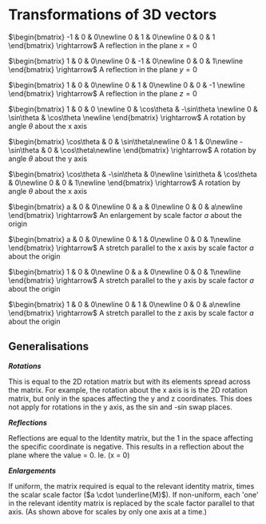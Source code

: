 # Transformations of 3D vectors

$\begin{bmatrix}
-1 & 0 & 0\newline
0 & 1 & 0\newline
0 & 0 & 1 
\end{bmatrix} \rightarrow$  A reflection in the plane $x = 0$


$\begin{bmatrix}
1 & 0 & 0\newline
0 & -1 & 0\newline
0 & 0 & 1\newline
\end{bmatrix} \rightarrow$  A reflection in the plane $y = 0$

$\begin{bmatrix}
1 & 0 & 0\newline
0 & 1 & 0\newline
0 & 0 & -1 \newline
\end{bmatrix} \rightarrow$  A reflection in the plane $z = 0$


$\begin{bmatrix}
1 & 0 & 0  \newline  
0 & \cos\theta & -\sin\theta  \newline  
0 & \sin\theta & \cos\theta  \newline
\end{bmatrix} \rightarrow$ A rotation by angle $\theta$ about the x axis

$\begin{bmatrix}
\cos\theta & 0 & \sin\theta\newline
0 & 1 & 0\newline
-\sin\theta & 0 & \cos\theta\newline 
\end{bmatrix} \rightarrow$ A rotation by angle $\theta$ about the y axis

$\begin{bmatrix}
\cos\theta & -\sin\theta & 0\newline
\sin\theta & \cos\theta & 0\newline
0 & 0 & 1\newline
\end{bmatrix} \rightarrow$ A rotation by angle $\theta$ about the x axis

$\begin{bmatrix}
a & 0 & 0\newline
0 & a & 0\newline
0 & 0 & a\newline
\end{bmatrix} \rightarrow$ An enlargement by scale factor $a$ about the origin  

$\begin{bmatrix}
a & 0 & 0\newline
0 & 1 & 0\newline
0 & 0 & 1\newline
\end{bmatrix} \rightarrow$ A stretch parallel to the x axis by scale factor $a$ about the origin


$\begin{bmatrix}
1 & 0 & 0\newline
0 & a & 0\newline
0 & 0 & 1\newline
\end{bmatrix} \rightarrow$ A stretch parallel to the y axis by scale factor $a$ about the origin


$\begin{bmatrix}
1 & 0 & 0\newline
0 & 1 & 0\newline
0 & 0 & a\newline
\end{bmatrix} \rightarrow$ A stretch parallel to the z axis by scale factor $a$ about the origin


## Generalisations
***Rotations*** 

This is equal to the 2D rotation matrix but with its elements spread across the matrix. For example, the rotation about the x axis is is the 2D rotation matrix, but only in the spaces affecting the y and z coordinates. This does not apply for rotations in the y axis, as the sin and -sin swap places.

***Reflections***

Reflections are equal to the Identity matrix, but the 1 in the space affecting the specific coordinate is negative. This results in a reflection about the plane where the value = 0. Ie. (x = 0)

***Enlargements***

If uniform, the matrix required is equal to the relevant identity matrix, times the scalar scale factor ($a \cdot \underline{M}$). If non-uniform, each 'one' in the relevant identity matrix is replaced by the scale factor parallel to that axis. (As shown above for scales by only one axis at a time.)